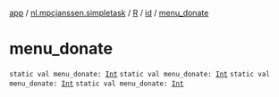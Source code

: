 [app](../../../index.md) / [nl.mpcjanssen.simpletask](../../index.md) / [R](../index.md) / [id](index.md) / [menu_donate](.)

# menu_donate

`static val menu_donate: `[`Int`](https://kotlinlang.org/api/latest/jvm/stdlib/kotlin/-int/index.html)
`static val menu_donate: `[`Int`](https://kotlinlang.org/api/latest/jvm/stdlib/kotlin/-int/index.html)
`static val menu_donate: `[`Int`](https://kotlinlang.org/api/latest/jvm/stdlib/kotlin/-int/index.html)
`static val menu_donate: `[`Int`](https://kotlinlang.org/api/latest/jvm/stdlib/kotlin/-int/index.html)